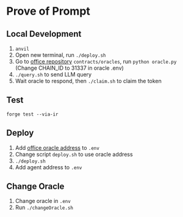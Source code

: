 # Prove of Prompt

## Local Development

1. `anvil`
2. Open new terminal, run `./deploy.sh`
3. Go to [office repository](https://github.com/galadriel-ai/contracts/) `contracts/oracles`, run `python oracle.py` (Change CHAIN_ID to 31337 in oracle .env)
4. `./query.sh` to send LLM query
5. Wait oracle to respond, then `./claim.sh` to claim the token

## Test

`forge test --via-ir`

## Deploy

1. Add [office oracle address](https://docs.galadriel.com/oracle-address) to `.env`
2. Change script `deploy.sh` to use oracle address
3. `./deploy.sh`
4. Add agent address to `.env`

## Change Oracle

1. Change oracle in `.env`
2. Run `./changeOracle.sh`

